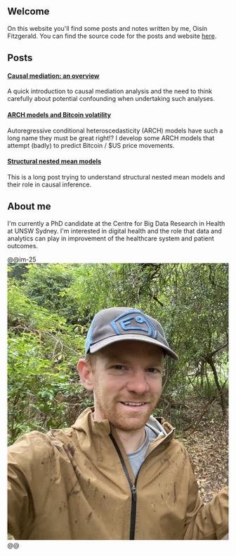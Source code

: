 
## Welcome

On this website you'll find some posts and notes written by me, Oisín Fitzgerald. You can find the source code for the posts and website [here](https://github.com/oizin/oizin.github.io).

## Posts

#### [Causal mediation: an overview](/causal-mediation)

A quick introduction to causal mediation analysis and the need to think carefully about potential confounding when undertaking such analyses.

#### [ARCH models and Bitcoin volatility](/bitcoin-volatility)

Autoregressive conditional heteroscedasticity (ARCH) models have such a long name they must be great right!? I develop some ARCH models that attempt (badly) to predict Bitcoin / \$US price movements.   

#### [Structural nested mean models](/structural-nested-mean-models)

This is a long post trying to understand structural nested mean models and their role in causal inference. 

## About me

I'm currently a PhD candidate at the Centre for Big Data Research in Health at UNSW Sydney. I'm interested in digital health and the role that data and analytics can play in improvement of the healthcare system and patient outcomes.


@@im-25
![](/assets/jervisbay.jpg)
@@